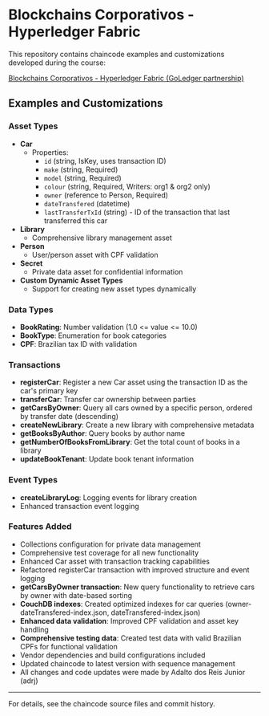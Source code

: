 # Blockchains Corporativos - Hyperledger Fabric

This repository contains chaincode examples and customizations developed during the course:

[Blockchains Corporativos - Hyperledger Fabric (GoLedger partnership)](https://esr.rnp.br/cursos/blockchains-corporativos-hyperledger-fabric-parceria-oficial-goledger-seg36/)


## Examples and Customizations

### Asset Types
- **Car**
  - Properties:
    - `id` (string, IsKey, uses transaction ID)
    - `make` (string, Required)
    - `model` (string, Required)
    - `colour` (string, Required, Writers: org1 & org2 only)
    - `owner` (reference to Person, Required)
    - `dateTransfered` (datetime)
    - `lastTransferTxId` (string) - ID of the transaction that last transferred this car
- **Library**
  - Comprehensive library management asset
- **Person**
  - User/person asset with CPF validation
- **Secret**
  - Private data asset for confidential information
- **Custom Dynamic Asset Types**
  - Support for creating new asset types dynamically

### Data Types
- **BookRating**: Number validation (1.0 <= value <= 10.0)
- **BookType**: Enumeration for book categories
- **CPF**: Brazilian tax ID with validation

### Transactions
- **registerCar**: Register a new Car asset using the transaction ID as the car's primary key
- **transferCar**: Transfer car ownership between parties
- **getCarsByOwner**: Query all cars owned by a specific person, ordered by transfer date (descending)
- **createNewLibrary**: Create a new library with comprehensive metadata
- **getBooksByAuthor**: Query books by author name
- **getNumberOfBooksFromLibrary**: Get the total count of books in a library
- **updateBookTenant**: Update book tenant information

### Event Types
- **createLibraryLog**: Logging events for library creation
- Enhanced transaction event logging

### Features Added
- Collections configuration for private data management
- Comprehensive test coverage for all new functionality
- Enhanced Car asset with transaction tracking capabilities
- Refactored registerCar transaction with improved structure and event logging
- **getCarsByOwner transaction**: New query functionality to retrieve cars by owner with date-based sorting
- **CouchDB indexes**: Created optimized indexes for car queries (owner-dateTransfered-index.json, dateTransfered-index.json)
- **Enhanced data validation**: Improved CPF validation and asset key handling
- **Comprehensive testing data**: Created test data with valid Brazilian CPFs for functional validation
- Vendor dependencies and build configurations included
- Updated chaincode to latest version with sequence management
- All changes and code updates were made by Adalto dos Reis Junior (adrj)

---

For details, see the chaincode source files and commit history.
